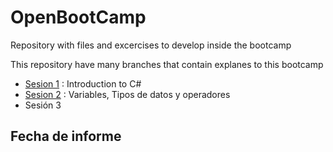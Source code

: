 # OpenBootCamp
Repository with files and excercises to develop inside the bootcamp

This repository have many branches that contain explanes to this bootcamp
* [Sesion 1](https://github.com/MaicolEgas43/OpenBootCamp/tree/main) : Introduction to C#
* [Sesion 2](https://github.com/MaicolEgas43/OpenBootCamp/tree/Sesion_2) : Variables, Tipos de datos y operadores
* Sesión 3 
## Fecha de informe
